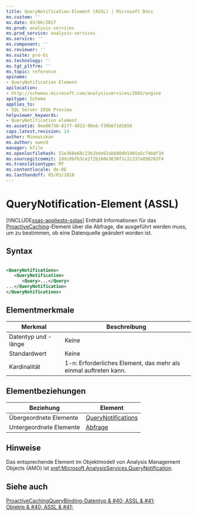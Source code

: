 ```yaml
---
title: QueryNotification-Element (ASSL) | Microsoft Docs
ms.custom: ''
ms.date: 03/06/2017
ms.prod: analysis-services
ms.prod_service: analysis-services
ms.service: ''
ms.component: ''
ms.reviewer: ''
ms.suite: pro-bi
ms.technology: ''
ms.tgt_pltfrm: ''
ms.topic: reference
apiname:
- QueryNotification Element
apilocation:
- http://schemas.microsoft.com/analysisservices/2003/engine
apitype: Schema
applies_to:
- SQL Server 2016 Preview
helpviewer_keywords:
- QueryNotification element
ms.assetid: 0ee06730-81ff-4913-96e6-f39b6f181650
caps.latest.revision: 14
author: Minewiskan
ms.author: owend
manager: kfile
ms.openlocfilehash: 51e368e68c23b1bde63abb88db1401a5c74b8f3d
ms.sourcegitcommit: 2ddc0bfb3ce2f2b160e3638f1c2c237a898263f4
ms.translationtype: MT
ms.contentlocale: de-DE
ms.lasthandoff: 05/03/2018
---
```

# <a name="querynotification-element-assl"></a>QueryNotification-Element (ASSL)
[!INCLUDE[ssas-appliesto-sqlas](../../../includes/ssas-appliesto-sqlas.md)]
  Enthält Informationen für das [ProactiveCaching](../../../analysis-services/scripting/objects/proactivecaching-element-assl.md)-Element über die Abfrage, die ausgeführt werden muss, um zu bestimmen, ob eine Datenquelle geändert worden ist.  
  
## <a name="syntax"></a>Syntax  
  
```xml  
  
<QueryNotifications>  
   <QueryNotification>  
      <Query>...</Query>  
...</QueryNotification>  
</QueryNotifications>  
```  
  
## <a name="element-characteristics"></a>Elementmerkmale  
  
|Merkmal|Beschreibung|  
|--------------------|-----------------|  
|Datentyp und -länge|Keine|  
|Standardwert|Keine|  
|Kardinalität|1-n: Erforderliches Element, das mehr als einmal auftreten kann.|  
  
## <a name="element-relationships"></a>Elementbeziehungen  
  
|Beziehung|Element|  
|------------------|-------------|  
|Übergeordnete Elemente|[QueryNotifications](../../../analysis-services/scripting/collections/querynotifications-element-assl.md)|  
|Untergeordnete Elemente|[Abfrage](../../../analysis-services/scripting/properties/query-element-assl.md)|  
  
## <a name="remarks"></a>Hinweise  
 Das entsprechende Element im Objektmodell von Analysis Management Objects (AMO) ist <xref:Microsoft.AnalysisServices.QueryNotification>.  
  
## <a name="see-also"></a>Siehe auch  
 [ProactiveCachingQueryBinding-Datentyp & #40; ASSL & #41;](../../../analysis-services/scripting/data-type/proactivecachingquerybinding-data-type-assl.md)   
 [Objekte & #40; ASSL & #41;](../../../analysis-services/scripting/objects/objects-assl.md)  
  
  
